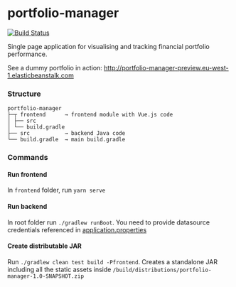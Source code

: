 # portfolio-manager

[![Build Status](https://travis-ci.org/larcki/portfolio-manager.svg?branch=master)](https://travis-ci.org/larcki/portfolio-manager) 

Single page application for visualising and tracking financial portfolio performance.

See a dummy portfolio in action:
http://portfolio-manager-preview.eu-west-1.elasticbeanstalk.com

### Structure
```
portfolio-manager
├─┬ frontend      → frontend module with Vue.js code
│ ├── src
│ └── build.gradle
├── src           → backend Java code
└── build.gradle  → main build.gradle
```

### Commands
#### Run frontend
In `frontend` folder, run `yarn serve`

#### Run backend
In root folder run `./gradlew runBoot`. You need to provide datasource credentials referenced in [application.properties](src/main/resources/application.properties)

#### Create distributable JAR
Run `./gradlew clean test build -Pfrontend`. Creates a standalone JAR including all the static assets inside `/build/distributions/portfolio-manager-1.0-SNAPSHOT.zip`

